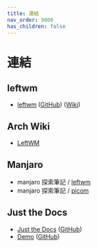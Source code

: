 ```yaml
---
title: 連結
nav_order: 9000
has_children: false
---
```


# 連結


## leftwm

* [leftwm](http://leftwm.org/) ([GitHub](https://github.com/leftwm/leftwm)) ([Wiki](https://github.com/leftwm/leftwm/wiki))


## Arch Wiki

* [LeftWM](https://wiki.archlinux.org/title/LeftWM)


## Manjaro

* manjaro 探索筆記 / [leftwm](https://samwhelp.github.io/note-about-manjaro/read/adjustment/wm/leftwm.html)
* manjaro 探索筆記 / [picom](https://samwhelp.github.io/note-about-manjaro/read/adjustment/tool/picom.html)


## Just the Docs

* [Just the Docs](https://pmarsceill.github.io/just-the-docs/) ([GitHub](https://github.com/pmarsceill/just-the-docs))
* [Demo](https://pmarsceill.github.io/jtd-remote/) ([GitHub](https://github.com/pmarsceill/jtd-remote))

